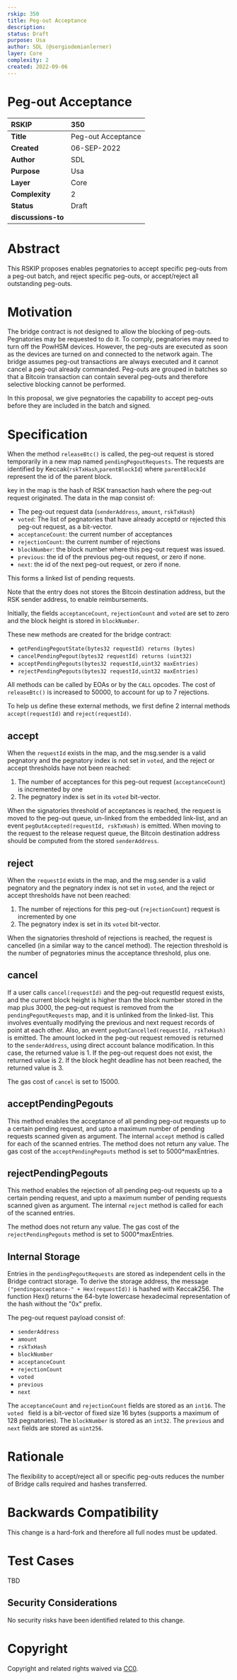 ```yaml
---
rskip: 350
title: Peg-out Acceptance
description: 
status: Draft
purpose: Usa
author: SDL (@sergiodemianlerner)
layer: Core
complexity: 2
created: 2022-09-06
---
```

# Peg-out Acceptance

|RSKIP          | 350          |
| :------------ |:-------------|
|**Title**      |Peg-out Acceptance|
|**Created**    |06-SEP-2022 |
|**Author**     |SDL |
|**Purpose**    |Usa |
|**Layer**      |Core |
|**Complexity** |2 |
|**Status**     |Draft |
|**discussions-to**     ||

# **Abstract**

This RSKIP proposes enables pegnatories to accept specific peg-outs from a peg-out batch, and reject specific peg-outs, or accept/reject all outstanding peg-outs.

# **Motivation**

The bridge contract is not designed to allow the blocking of peg-outs. Pegnatories may be requested to do it. To comply, pegnatories may need to turn off the PowHSM devices. However, the peg-outs are executed as soon as the devices are turned on and connected to the network again. The bridge assumes peg-out transactions are always executed and it cannot cancel a peg-out already commanded. Peg-outs are grouped in batches so that a Bitcoin transaction can contain several peg-outs and therefore selective blocking cannot be performed.

In this proposal, we give pegnatories the capability to accept peg-outs before they are included in the batch and signed.

# **Specification**

When the method `releaseBtc()` is called, the peg-out request is stored temporarily in a new map named `pendingPegoutRequests`. The requests are identified by Keccak(`rskTxHash`,`parentBlockId`) where `parentBlockId ` represent the id of the parent block.

key in the map is the hash of RSK transaction hash where the peg-out request originated. The data in the map consist of:

* The peg-out request data (`senderAddress`, `amount`, `rskTxHash`)
* `voted`: The list of pegnatories that have already acceptd or rejected this peg-out request, as a bit-vector.
* `acceptanceCount`: the current number of acceptances
* `rejectionCount`: the current number of rejections
* `blockNumber`: the block number where this peg-out request was issued.
* `previous`: the id of the previous peg-out request, or zero if none.
* `next`: the id of the next peg-out request, or zero if none.

This forms a linked list of pending requests.

Note that the entry does not stores the Bitcoin destination address, but the RSK sender address, to enable reimbursements.
 
Initially, the fields `acceptanceCount`, `rejectionCount` and `voted` are set to zero and the block height is stored in `blockNumber`.

These new methods are created for the bridge contract:

* `getPendingPegoutState(bytes32 requestId) returns (bytes)`
* `cancelPendingPegout(bytes32 requestId) returns (uint32)`
* `acceptPendingPegouts(bytes32 requestId,uint32 maxEntries)`
* `rejectPendingPegouts(bytes32 requestId,uint32 maxEntries)`

All methods can be called by EOAs or by the `CALL` opcodes.
The cost of `releaseBtc()` is increased to 50000, to account for up to 7 rejections. 

To help us define these external methods, we first define 2 internal methods `accept(requestId)` and `reject(requestId)`.

## accept
When the `requestId` exists in the map, and the msg.sender is a valid pegnatory and the pegnatory index is not set in `voted`, and the reject or accept thresholds have not been reached:

1. The number of acceptances for this peg-out request (`acceptanceCount`) is incremented by one
2. The pegnatory index is set in its `voted` bit-vector.

When the signatories threshold of acceptances is reached, the request is moved to the peg-out queue, un-linked from the embedded link-list, and an event `pegOutAccepted(requestId, rskTxHash)` is emitted. When moving to the request to the release request queue, the Bitcoin destination address should be computed from the stored `senderAddress`.

## reject
When the `requestId` exists in the map, and the msg.sender is a valid pegnatory and the pegnatory index is not set in `voted`, and the reject or accept thresholds have not been reached:

1. The number of rejections for this peg-out (`rejectionCount`) request is incremented by one
2. The pegnatory index is set in its `voted` bit-vector.

When the signatories threshold of rejections is reached, the request is cancelled (in a similar way to the cancel method). The rejection threshold is the number of pegnatories minus the acceptance threshold, plus one.


## cancel
If a user calls `cancel(requestId)` and the peg-out requestId request exists, and the current block height is higher than the block number stored in the map plus 3000, the peg-out request is removed from the `pendingPegoutRequests` map, and it is unlinked from the linked-list. This involves eventually modifying the previous and next request records of point at each other. 
Also, an event `pegOutCancelled(requestId, rskTxHash)` is emitted.
The amount locked in the peg-out request removed is returned to the `senderAddress`, using direct account balance modification. In this case, the returned value is 1. If the peg-out request does not exist, the returned value is 2. If the block heght deadline has not been reached, the returned value is 3.

The gas cost of `cancel` is set to 15000. 

## acceptPendingPegouts

This method enables the acceptance of all pending peg-out requests up to a certain pending request, and upto a maximum number of pending requests scanned given as argument. The internal `accept` method is called for each of the scanned entries.
The method does not return any value.
The gas cost of the `acceptPendingPegouts` method is set to 5000*maxEntries.

## rejectPendingPegouts

This method enables the rejection of all pending peg-out requests up to a certain pending request, and upto a maximum number of pending requests scanned given as argument. The internal `reject` method is called for each of the scanned entries.

The method does not return any value.
The gas cost of the `rejectPendingPegouts` method is set to 5000*maxEntries.

## Internal Storage

Entries in the `pendingPegoutRequests` are stored as independent cells in the Bridge contract storage. To derive the storage address, the message `("pendingacceptance-" + Hex(requestId))` is hashed with Keccak256. The function Hex() returns the 64-byte lowercase hexadecimal representation of the hash without the "0x" prefix.

The peg-out request payload consist of:

* `senderAddress`
* `amount`
* `rskTxHash`
* `blockNumber`
* `acceptanceCount`
* `rejectionCount`
* `voted`
* `previous`
* `next`

The `acceptanceCount` and `rejectionCount` fields are stored as an `int16`.
The `voted ` field is a bit-vector of fixed size 16 bytes (supports a maximum of 128 pegnatories).
The `blockNumber` is stored as an `int32`.
The `previous` and `next` fields are stored as `uint256`. 


# Rationale

The flexibility to accept/reject all or specific peg-outs reduces the number of Bridge calls required and hashes transferred.

# Backwards Compatibility

This change is a hard-fork and therefore all full nodes must be updated. 


# Test Cases

TBD

## Security Considerations

No security risks have been identified related to this change.


# **Copyright**

Copyright and related rights waived via [CC0](https://creativecommons.org/publicdomain/zero/1.0/).
